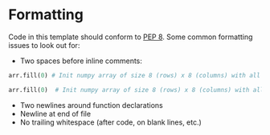 # Formatting
Code in this template should conform to [PEP 8](https://peps.python.org/pep-0008/). Some common formatting issues to
look out for:

- Two spaces before inline comments:
```py
arr.fill(0) # Init numpy array of size 8 (rows) x 8 (columns) with all zeros

arr.fill(0)  # Init numpy array of size 8 (rows) x 8 (columns) with all zeros
```
- Two newlines around function declarations
- Newline at end of file
- No trailing whitespace (after code, on blank lines, etc.)
